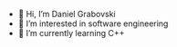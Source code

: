 - 👋 Hi, I’m Daniel Grabovski
- 👀 I’m interested in software engineering
- 🌱 I’m currently learning C++
  
<!---
DanielGr99/DanielGr99 is a ✨ special ✨ repository because its `README.md` (this file) appears on your GitHub profile.
You can click the Preview link to take a look at your changes.
--->
